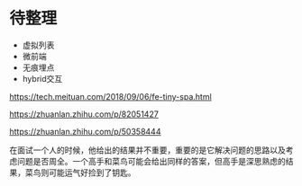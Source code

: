 # 待整理

+ 虚拟列表
+ 微前端
+ 无痕埋点
+ hybrid交互

https://tech.meituan.com/2018/09/06/fe-tiny-spa.html

https://zhuanlan.zhihu.com/p/82051427

https://zhuanlan.zhihu.com/p/50358444


在面试一个人的时候，他给出的结果并不重要，重要的是它解决问题的思路以及考虑问题是否周全。一个高手和菜鸟可能会给出同样的答案，但高手是深思熟虑的结果，菜鸟则可能运气好捡到了钥匙。


